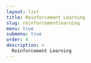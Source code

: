 ```yaml
---
layout: list
title: Reinforcement Learning
slug: reinforcementlearning
menu: true
submenu: true
order: 4
description: >
  Reinforcement Learning
---
```

